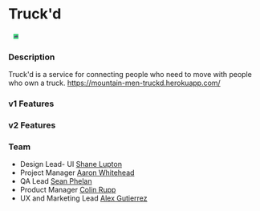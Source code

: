 # Truck'd 
<img src='./src/logo.png' style='height: 10px; margin-left:10px;'>

### Description

Truck'd is a service for connecting people who need to move with people who own a truck.
https://mountain-men-truckd.herokuapp.com/

### v1 Features

### v2 Features

### Team

- Design Lead- UI [Shane Lupton](https://github.com/slupton89)
- Project Manager [Aaron Whitehead](https://github.com/WhiteheadAaron)
- QA Lead [Sean Phelan](https://github.com/phelan97)
- Product Manager [Colin Rupp](https://github.com/rupp-colin)
- UX and Marketing Lead [Alex Gutierrez](https://github.com/alexgutes)
